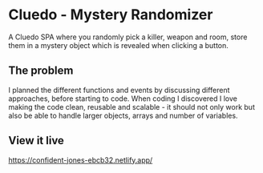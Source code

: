 # Cluedo - Mystery Randomizer

A Cluedo SPA where you randomly pick a killer, weapon and room, store them in a mystery object which is revealed when clicking a button.

## The problem

I planned the different functions and events by discussing different approaches, before starting to code. When coding I discovered I love making the code clean, reusable and scalable - it should not only work but also be able to handle larger objects, arrays and number of variables. 

## View it live

https://confident-jones-ebcb32.netlify.app/
